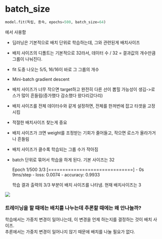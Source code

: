 # batch_size

```python
model.fit(독립, 종속, epochs=500, batch_size=64)
```
에서 사용함


* 딥러닝은 기본적으로 배치 단위로 학습하는데, 그와 관련된게 배치사이즈
* 배치 사이즈의 디폴트는 기본적으로 32라서, 데이터 수 / 32 = 결과값의 개수만큼 그룹이 나눠진다.
* fit 도중 나오는 5/5, 16/16이 바로 그 그룹의 개수
* Mini-batch gradient descent
* 배치 사이즈가 너무 작으면 target하고 완전히 다른 선이 뽑힐 가능성이 생김->로스가 많이 흔들림(증가했다 감소했다 왔다리갔다리)
* 배치 사이즈를 전체 데이터수와 같게 설정하면, 전체를 한꺼번에 잡고 타겟을 고정시킴
* 적절한 배치사이즈 찾는게 중요
* 배치 사이즈가 크면 weight를 조정받는 기회가 줄어들고, 작으면 로스가 올라가거나 흔들림
* 배치 사이즈가 클수록 학습되는 그룹 수가 작아짐
* batch 단위로 묶어서 학습을 하게 된다. 기본 사이즈는 32

    Epoch 1/500
    3/3 [==============================] - 0s 9ms/step - loss: 0.0074 - accuracy: 0.9933
    
    학습 결과 출력의 3/3 부분이 배치 사이즈를 나타냄. 현재 배치사이즈는 3

![](https://blog.kakaocdn.net/dn/k24n4/btrCHb6e0hy/ZkQjGQE8axo8C1iSj8lhDK/img.png)

### 트레이닝을 할 때에는 배치를 나누는데 추론할 때에는 왜 안나눌까?

학습에서는 가중치 변경이 일어나는데, 이 변경을 언제 하는지를 결정하는 것이 배치 사이즈. <br>
추론에서는 가중치 변경이 일어나지 않기 때문에 배치를 나눌 필요가 없다.

